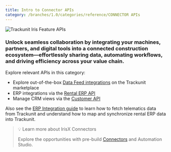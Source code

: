 ```yaml
---
title: Intro to Connector APIs
category: /branches/1.0/categories/reference/CONNECTOR APIs
---
```


![Trackunit Iris Feature APIs](https://cdn.statically.io/gh/trackunit/developer-hub/master/api-docs/apis-feature.png)

### Unlock seamless collaboration by integrating your machines, partners, and digital tools into a connected construction ecosystem—effortlessly sharing data, automating workflows, and driving efficiency across your value chain.

Explore relevant APIs in this category:
- Explore out-of-the-box [Data Feed integrations](https://new.manager.trackunit.com/marketplace?q=&c=DATA_FEEDS) on the Trackunit marketplace
- ERP integrations via the [Rental ERP API](https://developers.trackunit.com/reference/rental-erp-api-intro)
- Manage CRM views via the [Customer API](https://developers.trackunit.com/reference/customers)

Also see the [ERP Integration guide](https://developers.trackunit.com/reference/data-model) to learn how to fetch telematics data from Trackunit and understand how to map and synchronize rental ERP data into Trackunit.

> 💡 Learn more about IrisX Connectors
>
> Explore the opportunities with pre-build [Connectors](https://developers.trackunit.com/docs/connectors) and Automation Studio.
